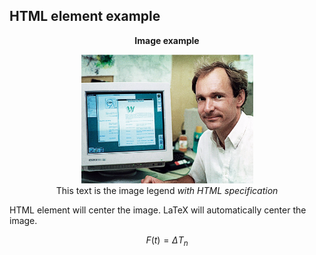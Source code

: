 ## HTML element example

<p align="center">
  <b>Image example</b>
</p>

<p align="center">
  <img width="275" height="206" src="https://github.com/balicea/Tutorials/blob/master/Tim%20Berners-Lee.png"><BR>
  This text is the image legend <i>with HTML specification</i>
</p>

HTML element will center the image. LaTeX will automatically center the image.

$$ {F(t)} = \Delta{T_n}
\tag{1}
$$
